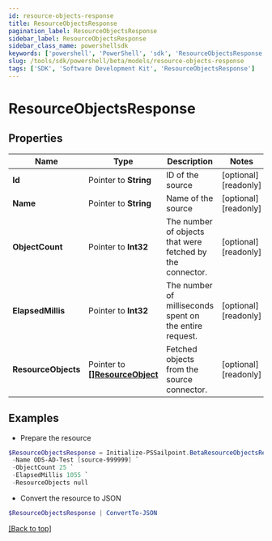 ```yaml
---
id: resource-objects-response
title: ResourceObjectsResponse
pagination_label: ResourceObjectsResponse
sidebar_label: ResourceObjectsResponse
sidebar_class_name: powershellsdk
keywords: ['powershell', 'PowerShell', 'sdk', 'ResourceObjectsResponse'] 
slug: /tools/sdk/powershell/beta/models/resource-objects-response
tags: ['SDK', 'Software Development Kit', 'ResourceObjectsResponse']
---
```



# ResourceObjectsResponse

## Properties

Name | Type | Description | Notes
------------ | ------------- | ------------- | -------------
**Id** |  Pointer to **String** | ID of the source | [optional] [readonly] 
**Name** |  Pointer to **String** | Name of the source | [optional] [readonly] 
**ObjectCount** |  Pointer to **Int32** | The number of objects that were fetched by the connector. | [optional] [readonly] 
**ElapsedMillis** |  Pointer to **Int32** | The number of milliseconds spent on the entire request. | [optional] [readonly] 
**ResourceObjects** |  Pointer to [**[]ResourceObject**](resource-object) | Fetched objects from the source connector. | [optional] [readonly] 

## Examples

- Prepare the resource
```powershell
$ResourceObjectsResponse = Initialize-PSSailpoint.BetaResourceObjectsResponse  -Id 2c91808568c529c60168cca6f90c1313 `
 -Name ODS-AD-Test [source-999999] `
 -ObjectCount 25 `
 -ElapsedMillis 1055 `
 -ResourceObjects null
```

- Convert the resource to JSON
```powershell
$ResourceObjectsResponse | ConvertTo-JSON
```


[[Back to top]](#) 

